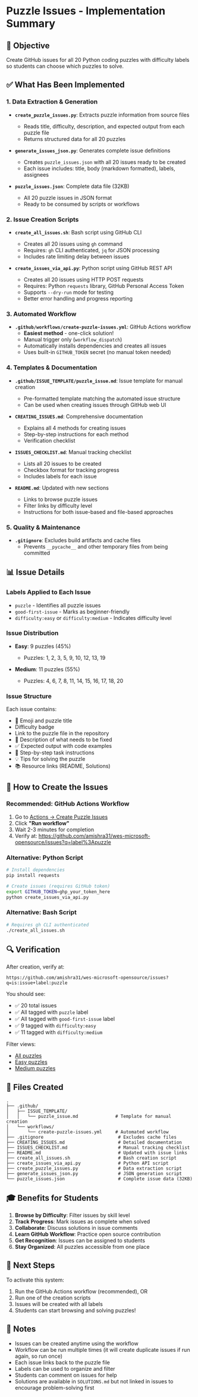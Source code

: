 # Puzzle Issues - Implementation Summary

## 🎯 Objective

Create GitHub issues for all 20 Python coding puzzles with difficulty labels so students can choose which puzzles to solve.

## ✅ What Has Been Implemented

### 1. Data Extraction & Generation

- **`create_puzzle_issues.py`**: Extracts puzzle information from source files
  - Reads title, difficulty, description, and expected output from each puzzle file
  - Returns structured data for all 20 puzzles

- **`generate_issues_json.py`**: Generates complete issue definitions
  - Creates `puzzle_issues.json` with all 20 issues ready to be created
  - Each issue includes: title, body (markdown formatted), labels, assignees

- **`puzzle_issues.json`**: Complete data file (32KB)
  - All 20 puzzle issues in JSON format
  - Ready to be consumed by scripts or workflows

### 2. Issue Creation Scripts

- **`create_all_issues.sh`**: Bash script using GitHub CLI
  - Creates all 20 issues using `gh` command
  - Requires: `gh` CLI authenticated, `jq` for JSON processing
  - Includes rate limiting delay between issues

- **`create_issues_via_api.py`**: Python script using GitHub REST API
  - Creates all 20 issues using HTTP POST requests
  - Requires: Python `requests` library, GitHub Personal Access Token
  - Supports `--dry-run` mode for testing
  - Better error handling and progress reporting

### 3. Automated Workflow

- **`.github/workflows/create-puzzle-issues.yml`**: GitHub Actions workflow
  - **Easiest method** - one-click solution!
  - Manual trigger only (`workflow_dispatch`)
  - Automatically installs dependencies and creates all issues
  - Uses built-in `GITHUB_TOKEN` secret (no manual token needed)

### 4. Templates & Documentation

- **`.github/ISSUE_TEMPLATE/puzzle_issue.md`**: Issue template for manual creation
  - Pre-formatted template matching the automated issue structure
  - Can be used when creating issues through GitHub web UI

- **`CREATING_ISSUES.md`**: Comprehensive documentation
  - Explains all 4 methods for creating issues
  - Step-by-step instructions for each method
  - Verification checklist

- **`ISSUES_CHECKLIST.md`**: Manual tracking checklist
  - Lists all 20 issues to be created
  - Checkbox format for tracking progress
  - Includes labels for each issue

- **`README.md`**: Updated with new sections
  - Links to browse puzzle issues
  - Filter links by difficulty level
  - Instructions for both issue-based and file-based approaches

### 5. Quality & Maintenance

- **`.gitignore`**: Excludes build artifacts and cache files
  - Prevents `__pycache__` and other temporary files from being committed

## 📊 Issue Details

### Labels Applied to Each Issue

- `puzzle` - Identifies all puzzle issues
- `good-first-issue` - Marks as beginner-friendly
- `difficulty:easy` or `difficulty:medium` - Indicates difficulty level

### Issue Distribution

- **Easy**: 9 puzzles (45%)
  - Puzzles: 1, 2, 3, 5, 9, 10, 12, 13, 19

- **Medium**: 11 puzzles (55%)
  - Puzzles: 4, 6, 7, 8, 11, 14, 15, 16, 17, 18, 20

### Issue Structure

Each issue contains:
- 🧩 Emoji and puzzle title
- Difficulty badge
- Link to the puzzle file in the repository
- 📝 Description of what needs to be fixed
- ✅ Expected output with code examples
- 🎯 Step-by-step task instructions
- 💡 Tips for solving the puzzle
- 📚 Resource links (README, Solutions)

## 🚀 How to Create the Issues

### Recommended: GitHub Actions Workflow

1. Go to [Actions → Create Puzzle Issues](https://github.com/amishra31/wes-microsoft-opensource/actions/workflows/create-puzzle-issues.yml)
2. Click **"Run workflow"**
3. Wait 2-3 minutes for completion
4. Verify at: https://github.com/amishra31/wes-microsoft-opensource/issues?q=label%3Apuzzle

### Alternative: Python Script

```bash
# Install dependencies
pip install requests

# Create issues (requires GitHub token)
export GITHUB_TOKEN=ghp_your_token_here
python create_issues_via_api.py
```

### Alternative: Bash Script

```bash
# Requires gh CLI authenticated
./create_all_issues.sh
```

## 🔍 Verification

After creation, verify at:
```
https://github.com/amishra31/wes-microsoft-opensource/issues?q=is:issue+label:puzzle
```

You should see:
- ✅ 20 total issues
- ✅ All tagged with `puzzle` label
- ✅ All tagged with `good-first-issue` label
- ✅ 9 tagged with `difficulty:easy`
- ✅ 11 tagged with `difficulty:medium`

Filter views:
- [All puzzles](https://github.com/amishra31/wes-microsoft-opensource/issues?q=is%3Aissue+label%3Apuzzle)
- [Easy puzzles](https://github.com/amishra31/wes-microsoft-opensource/issues?q=is%3Aissue+label%3Apuzzle+label%3Adifficulty%3Aeasy)
- [Medium puzzles](https://github.com/amishra31/wes-microsoft-opensource/issues?q=is%3Aissue+label%3Apuzzle+label%3Adifficulty%3Amedium)

## 📁 Files Created

```
.
├── .github/
│   ├── ISSUE_TEMPLATE/
│   │   └── puzzle_issue.md              # Template for manual creation
│   └── workflows/
│       └── create-puzzle-issues.yml     # Automated workflow
├── .gitignore                            # Excludes cache files
├── CREATING_ISSUES.md                    # Detailed documentation
├── ISSUES_CHECKLIST.md                   # Manual tracking checklist
├── README.md                             # Updated with issue links
├── create_all_issues.sh                  # Bash creation script
├── create_issues_via_api.py              # Python API script
├── create_puzzle_issues.py               # Data extraction script
├── generate_issues_json.py               # JSON generation script
└── puzzle_issues.json                    # Complete issue data (32KB)
```

## 🎓 Benefits for Students

1. **Browse by Difficulty**: Filter issues by skill level
2. **Track Progress**: Mark issues as complete when solved
3. **Collaborate**: Discuss solutions in issue comments
4. **Learn GitHub Workflow**: Practice open source contribution
5. **Get Recognition**: Issues can be assigned to students
6. **Stay Organized**: All puzzles accessible from one place

## 🔄 Next Steps

To activate this system:
1. Run the GitHub Actions workflow (recommended), OR
2. Run one of the creation scripts
3. Issues will be created with all labels
4. Students can start browsing and solving puzzles!

## 📝 Notes

- Issues can be created anytime using the workflow
- Workflow can be run multiple times (it will create duplicate issues if run again, so run once)
- Each issue links back to the puzzle file
- Labels can be used to organize and filter
- Students can comment on issues for help
- Solutions are available in `SOLUTIONS.md` but not linked in issues to encourage problem-solving first
